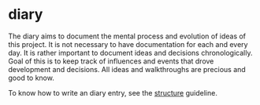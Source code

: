 # diary
The diary aims to document the mental process and evolution of ideas of this
project. It is not necessary to have documentation for each and every day. It
is rather important to document ideas and decisions chronologically. Goal of
this is to keep track of influences and events that drove development and
decisions. All ideas and walkthroughs are precious and good to know.

To know how to write an diary entry, see the [structure](structure.md)
guideline.
